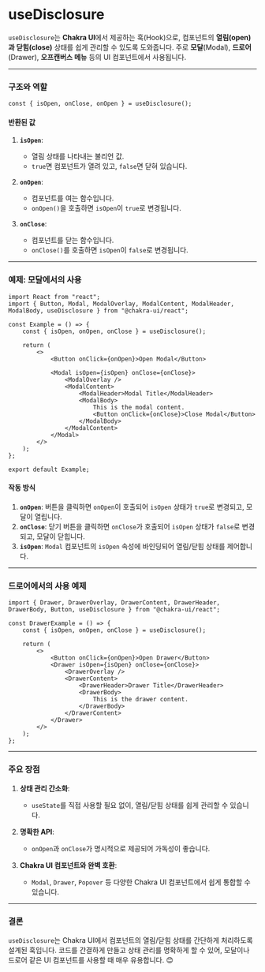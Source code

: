 # useDisclosure

`useDisclosure`는 **Chakra UI**에서 제공하는 훅(Hook)으로, 컴포넌트의 **열림(open)과 닫힘(close)** 상태를 쉽게 관리할 수 있도록 도와줍니다. 주로 **모달**(Modal), **드로어**(Drawer), **오프캔버스 메뉴** 등의 UI 컴포넌트에서 사용됩니다.

---

### 구조와 역할

```tsx
const { isOpen, onClose, onOpen } = useDisclosure();
```

#### 반환된 값
1. **`isOpen`**:
   - 열림 상태를 나타내는 불리언 값.
   - `true`면 컴포넌트가 열려 있고, `false`면 닫혀 있습니다.

2. **`onOpen`**:
   - 컴포넌트를 여는 함수입니다.
   - `onOpen()`을 호출하면 `isOpen`이 `true`로 변경됩니다.

3. **`onClose`**:
   - 컴포넌트를 닫는 함수입니다.
   - `onClose()`를 호출하면 `isOpen`이 `false`로 변경됩니다.

---

### 예제: 모달에서의 사용

```tsx
import React from "react";
import { Button, Modal, ModalOverlay, ModalContent, ModalHeader, ModalBody, useDisclosure } from "@chakra-ui/react";

const Example = () => {
    const { isOpen, onOpen, onClose } = useDisclosure();

    return (
        <>
            <Button onClick={onOpen}>Open Modal</Button>

            <Modal isOpen={isOpen} onClose={onClose}>
                <ModalOverlay />
                <ModalContent>
                    <ModalHeader>Modal Title</ModalHeader>
                    <ModalBody>
                        This is the modal content.
                        <Button onClick={onClose}>Close Modal</Button>
                    </ModalBody>
                </ModalContent>
            </Modal>
        </>
    );
};

export default Example;
```

#### 작동 방식
1. **`onOpen`**: 버튼을 클릭하면 `onOpen`이 호출되어 `isOpen` 상태가 `true`로 변경되고, 모달이 열립니다.
2. **`onClose`**: 닫기 버튼을 클릭하면 `onClose`가 호출되어 `isOpen` 상태가 `false`로 변경되고, 모달이 닫힙니다.
3. **`isOpen`**: `Modal` 컴포넌트의 `isOpen` 속성에 바인딩되어 열림/닫힘 상태를 제어합니다.

---

### 드로어에서의 사용 예제

```tsx
import { Drawer, DrawerOverlay, DrawerContent, DrawerHeader, DrawerBody, Button, useDisclosure } from "@chakra-ui/react";

const DrawerExample = () => {
    const { isOpen, onOpen, onClose } = useDisclosure();

    return (
        <>
            <Button onClick={onOpen}>Open Drawer</Button>
            <Drawer isOpen={isOpen} onClose={onClose}>
                <DrawerOverlay />
                <DrawerContent>
                    <DrawerHeader>Drawer Title</DrawerHeader>
                    <DrawerBody>
                        This is the drawer content.
                    </DrawerBody>
                </DrawerContent>
            </Drawer>
        </>
    );
};
```

---

### 주요 장점
1. **상태 관리 간소화**:
   - `useState`를 직접 사용할 필요 없이, 열림/닫힘 상태를 쉽게 관리할 수 있습니다.
   
2. **명확한 API**:
   - `onOpen`과 `onClose`가 명시적으로 제공되어 가독성이 좋습니다.

3. **Chakra UI 컴포넌트와 완벽 호환**:
   - `Modal`, `Drawer`, `Popover` 등 다양한 Chakra UI 컴포넌트에서 쉽게 통합할 수 있습니다.

---

### 결론
`useDisclosure`는 Chakra UI에서 컴포넌트의 열림/닫힘 상태를 간단하게 처리하도록 설계된 훅입니다. 코드를 간결하게 만들고 상태 관리를 명확하게 할 수 있어, 모달이나 드로어 같은 UI 컴포넌트를 사용할 때 매우 유용합니다. 😊